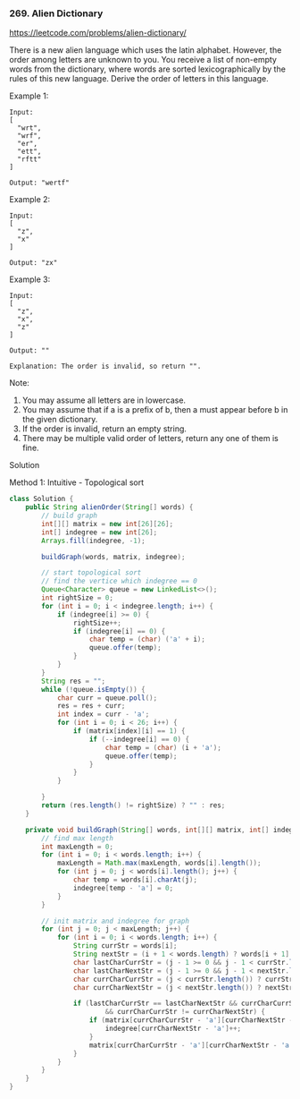 ### 269. Alien Dictionary

https://leetcode.com/problems/alien-dictionary/

There is a new alien language which uses the latin alphabet. However, the order among letters are unknown to you. You receive a list of non-empty words from the dictionary, where words are sorted lexicographically by the rules of this new language. Derive the order of letters in this language.

Example 1:
```
Input:
[
  "wrt",
  "wrf",
  "er",
  "ett",
  "rftt"
]

Output: "wertf"
```
Example 2:
```
Input:
[
  "z",
  "x"
]

Output: "zx"
```
Example 3:
```
Input:
[
  "z",
  "x",
  "z"
] 

Output: "" 

Explanation: The order is invalid, so return "".
```
Note:

1. You may assume all letters are in lowercase.
2. You may assume that if a is a prefix of b, then a must appear before b in the given dictionary.
3. If the order is invalid, return an empty string.
4. There may be multiple valid order of letters, return any one of them is fine.

Solution

Method 1: Intuitive - Topological sort
```java
class Solution {
    public String alienOrder(String[] words) {
        // build graph
        int[][] matrix = new int[26][26];
        int[] indegree = new int[26];
        Arrays.fill(indegree, -1);

        buildGraph(words, matrix, indegree);

        // start topological sort
        // find the vertice which indegree == 0
        Queue<Character> queue = new LinkedList<>();
        int rightSize = 0;
        for (int i = 0; i < indegree.length; i++) {
            if (indegree[i] >= 0) {
                rightSize++;
                if (indegree[i] == 0) {
                    char temp = (char) ('a' + i);
                    queue.offer(temp);
                }
            }
        }
        String res = "";
        while (!queue.isEmpty()) {
            char curr = queue.poll();
            res = res + curr;
            int index = curr - 'a';
            for (int i = 0; i < 26; i++) {
                if (matrix[index][i] == 1) {
                    if (--indegree[i] == 0) {
                        char temp = (char) (i + 'a');
                        queue.offer(temp);
                    }
                }
            }

        }
        return (res.length() != rightSize) ? "" : res;
    }

    private void buildGraph(String[] words, int[][] matrix, int[] indegree) {
        // find max length
        int maxLength = 0;
        for (int i = 0; i < words.length; i++) {
            maxLength = Math.max(maxLength, words[i].length());
            for (int j = 0; j < words[i].length(); j++) {
                char temp = words[i].charAt(j);
                indegree[temp - 'a'] = 0;
            }
        }

        // init matrix and indegree for graph
        for (int j = 0; j < maxLength; j++) {
            for (int i = 0; i < words.length; i++) {
                String currStr = words[i];
                String nextStr = (i + 1 < words.length) ? words[i + 1] : "";
                char lastCharCurrStr = (j - 1 >= 0 && j - 1 < currStr.length()) ? currStr.charAt(j - 1) : 0;
                char lastCharNextStr = (j - 1 >= 0 && j - 1 < nextStr.length()) ? nextStr.charAt(j - 1) : 0;
                char currCharCurrStr = (j < currStr.length()) ? currStr.charAt(j) : 0;
                char currCharNextStr = (j < nextStr.length()) ? nextStr.charAt(j) : 0;

                if (lastCharCurrStr == lastCharNextStr && currCharCurrStr != 0 && currCharNextStr != 0
                        && currCharCurrStr != currCharNextStr) {
                    if (matrix[currCharCurrStr - 'a'][currCharNextStr - 'a'] == 0) {
                        indegree[currCharNextStr - 'a']++;
                    }
                    matrix[currCharCurrStr - 'a'][currCharNextStr - 'a'] = 1;
                }
            }
        }
    }
}
```